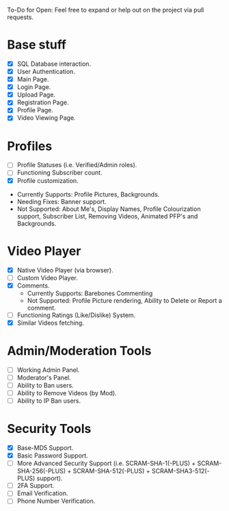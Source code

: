 To-Do for Open:
Feel free to expand or help out on the project via pull requests.
# Base stuff
- [x] SQL Database interaction.
- [x] User Authentication.
- [x] Main Page.
- [x] Login Page.
- [x] Upload Page.
- [x] Registration Page.
- [x] Profile Page.
- [x] Video Viewing Page.
# Profiles
- [ ] Profile Statuses (i.e. Verified/Admin roles).
- [ ] Functioning Subscriber count.
- [x] Profile customization.
 - Currently Supports: Profile Pictures, Backgrounds.
 - Needing Fixes: Banner support.
 - Not Supported: About Me's, Display Names, Profile Colourization support, Subscriber List, Removing Videos, Animated PFP's and Backgrounds.
# Video Player
- [x] Native Video Player (via browser).
- [ ] Custom Video Player.
- [x] Comments.
  - Currently Supports: Barebones Commenting
  - Not Supported: Profile Picture rendering, Ability to Delete or Report a comment.
- [ ] Functioning Ratings (Like/Dislike) System.
- [x] Similar Videos fetching.
# Admin/Moderation Tools
- [ ] Working Admin Panel.
- [ ] Moderator's Panel.
- [ ] Ability to Ban users.
- [ ] Ability to Remove Videos (by Mod).
- [ ] Ability to IP Ban users.
# Security Tools
- [x] Base-MD5 Support.
- [x] Basic Password Support.
- [ ] More Advanced Security Support (i.e. SCRAM-SHA-1(-PLUS) + SCRAM-SHA-256(-PLUS) + SCRAM-SHA-512(-PLUS) + SCRAM-SHA3-512(-PLUS) support).
- [ ] 2FA Support.
- [ ] Email Verification.
- [ ] Phone Number Verification.
